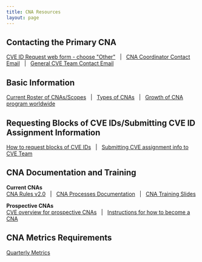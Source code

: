 ```yaml
---
title: CNA Resources
layout: page
---
```

                            
## Contacting the Primary CNA
[CVE ID Request web form - choose "Other"](https://cveform.mitre.org/)&nbsp;&nbsp;&nbsp;|&nbsp;&nbsp;&nbsp;[CNA Coordinator Contact Email](mailto:cna-coordinator@mitre.org)&nbsp;&nbsp;&nbsp;|&nbsp;&nbsp;&nbsp;[General CVE Team Contact Email](mailto:cve@mitre.org)
                      
                                
## Basic Information                       
[Current Roster of CNAs/Scopes](https://cve.mitre.org/cve/request_id.html#cna_participants)&nbsp;&nbsp;&nbsp;|&nbsp;&nbsp;&nbsp;[Types of CNAs](https://cve.mitre.org/cve/cna.html#cna_types)&nbsp;&nbsp;&nbsp;|&nbsp;&nbsp;&nbsp;[Growth of CNA program worldwide](https://cve.mitre.org/cve/cna.html#cnas_growth)
                                     
                                      
## Requesting Blocks of CVE IDs/Submitting CVE ID Assignment Information
[How to request blocks of CVE IDs](https://cve.mitre.org/about/faqs.html#request_blocks_of_cve_ids)&nbsp;&nbsp;&nbsp;|&nbsp;&nbsp;&nbsp;[Submitting CVE assignment info to CVE Team](https://cve.mitre.org/cve/cna.html#submitting_cve_assignment_info)
                  
                                                   
## CNA Documentation and Training
                                            
**Current CNAs**        
[CNA Rules v2.0](https://cve.mitre.org/cve/cna/rules.html)&nbsp;&nbsp;&nbsp;|&nbsp;&nbsp;&nbsp;[CNA Processes Documentation](/docs/cna/processes_documentation/index.html)&nbsp;&nbsp;&nbsp;|&nbsp;&nbsp;&nbsp;[CNA Training Slides](/docs/cna/training_slides/index.html)
                                                     
**Prospective CNAs**        
[CVE overview for prospective CNAs](https://cve.mitre.org/cve/cna/CVE_Overview_for_Prospective_CNAs_v1.0.pdf)&nbsp;&nbsp;&nbsp;|&nbsp;&nbsp;&nbsp;[Instructions for how to become a CNA](https://cve.mitre.org/cve/cna.html#become_a_cna)
                                                            
                                             
## CNA Metrics Requirements
[Quarterly Metrics](https://cve.mitre.org/cve/cna/rules.html#Appendix_G) 
